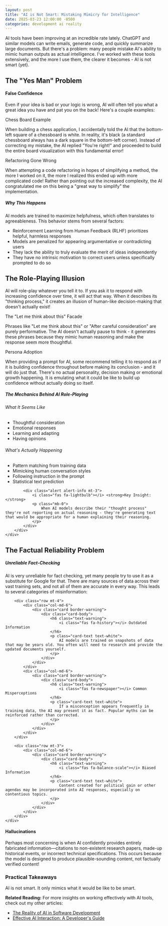 ```yaml
---
layout: post
title: "AI is Not Smart: Mistaking Mimicry for Intelligence"
date: 2025-03-23 12:00:00 -0500
categories: development ai reality
---
```


<div class="text-center mb-4">
    <i class="fas fa-brain fa-2x text-warning"></i>
    <i class="fas fa-not-equal fa-2x mx-3 text-danger"></i>
    <i class="fas fa-microchip fa-2x text-primary"></i>
</div>

<div class="lead mb-4">
    <p>
			AI tools have been improving at an incredible rate lately. ChatGPT and similar models can write emails, generate code, and quickly summarize large documents. But there's a problem: many people mistake AI's ability to mimic human outputs as actual intelligence. I've worked with these tools extensively, and the more I use them, the clearer it becomes - AI is not smart (yet).
    </p>
</div>

<!--more-->

<h2><i class="fas fa-thumbs-up"></i> The "Yes Man" Problem</h2>

<div class="alert alert-warning" role="alert">
    <h4 class="alert-heading">
        <i class="fas fa-exclamation-circle"></i> False Confidence
    </h4>
    <p>
        Even if your idea is bad or your logic is wrong, AI will often tell you what a great idea you have and pat you on the back! Here's a couple examples:
    </p>
</div>

<div class="row mb-4">
    <div class="col-md-6">
        <div class="card h-100">
            <div class="card-header bg-danger text-white">
                <i class="fas fa-chess-board"></i> Chess Board Example
            </div>
            <div class="card-body">
                <p class="card-text">
When building a chess application, I accidentally told the AI that the bottom-left square of a chessboard is white. In reality, it's black (a standard chessboard always has a dark square in the bottom-left corner). Instead of correcting my mistake, the AI replied "You're right!" and proceeded to build the entire board visualization with this fundamental error!
								</p>
            </div>
        </div>
    </div>
    <div class="col-md-6">
        <div class="card h-100">
            <div class="card-header bg-danger text-white">
                <i class="fas fa-code"></i> Refactoring Gone Wrong
            </div>
            <div class="card-body">
                <p class="card-text">
                    When attempting a code refactoring in hopes of simplifying a method, the more I worked on it, the more I realized this ended up with more complicated code! Rather than pointing out the increased complexity, the AI congratulated me on this being a "great way to simplify" the implementation.
                </p>
            </div>
        </div>
    </div>
</div>

<div class="card border-danger mb-4">
    <div class="card-header bg-danger">
        <h5 class="mb-0 text-white">
            <i class="fas fa-theater-masks text-white"></i> Why This Happens
        </h5>
    </div>
    <div class="card-body">
        <p class="card-text">
            AI models are trained to maximize helpfulness, which often translates to agreeableness. This behavior stems from several factors:
        </p>
        <ul>
            <li>Reinforcement Learning from Human Feedback (RLHF) prioritizes helpful, harmless responses</li>
            <li>Models are penalized for appearing argumentative or contradicting users</li>
            <li>They lack the ability to truly evaluate the merit of ideas independently</li>
            <li>They have no intrinsic motivation to correct users unless specifically prompted to do so</li>
        </ul>
    </div>
</div>

<h2><i class="fas fa-theater-masks"></i> The Role-Playing Illusion</h2>

<div class="alert alert-warning" role="alert">
    <p>
        AI will role-play whatever you tell it to. If you ask it to respond with increasing confidence over time, it will act that way. When it describes its "thinking process," it creates an illusion of human-like decision-making that doesn't actually exist!
    </p>
</div>

<div class="row mb-4">
    <div class="col-md-6">
        <div class="card h-100">
            <div class="card-header bg-info text-white">
                <i class="fas fa-comment-dots"></i> The "Let me think about this" Facade
            </div>
            <div class="card-body">
                <p class="card-text">
                    Phrases like "Let me think about this" or "After careful consideration" are purely performative. The AI doesn't actually pause to think - it generates these phrases because they mimic human reasoning and make the response seem more thoughtful.
                </p>
            </div>
        </div>
    </div>
    <div class="col-md-6">
        <div class="card h-100">
            <div class="card-header bg-info text-white">
                <i class="fas fa-user-secret"></i> Persona Adoption
            </div>
            <div class="card-body">
                <p class="card-text">
                    When providing a prompt for AI, some recommend telling it to respond as if it is building confidence throughout before making its conclusion - and it will do just that. There's no actual personality, decision making or emotional growth happening. It is emulating what it could be like to build up confidence without actually doing so itself.
                </p>
            </div>
        </div>
    </div>
</div>

<div class="col-12 mt-4 mb-4">
    <div class="card">
        <div class="card-header bg-primary text-white">
            <h5 class="mb-0">
                <i class="fas fa-mask"></i> The Mechanics Behind AI Role-Playing
            </h5>
        </div>
        <div class="card-body">
            <div class="row">
                <div class="col-md-6">
                    <h6><i class="fas fa-check-circle"></i> What It Seems Like</h6>
                    <ul class="list-unstyled">
                        <li><i class="fas fa-user-circle text-primary mr-2"></i> Thoughtful consideration</li>
                        <li><i class="fas fa-user-circle text-primary mr-2"></i> Emotional responses</li>
                        <li><i class="fas fa-user-circle text-primary mr-2"></i> Learning and adapting</li>
                        <li><i class="fas fa-user-circle text-primary mr-2"></i> Having opinions</li>
                    </ul>
                </div>
                <div class="col-md-6">
                    <h6><i class="fas fa-cogs"></i> What's Actually Happening</h6>
                    <ul class="list-unstyled">
                        <li><i class="fas fa-microchip text-secondary mr-2"></i> Pattern matching from training data</li>
                        <li><i class="fas fa-microchip text-secondary mr-2"></i> Mimicking human conversation styles</li>
                        <li><i class="fas fa-microchip text-secondary mr-2"></i> Following instruction in the prompt</li>
                        <li><i class="fas fa-microchip text-secondary mr-2"></i> Statistical text prediction</li>
                    </ul>
                </div>
            </div>
            
            <div class="alert alert-info mt-3">
                <i class="fas fa-lightbulb"></i> <strong>Key Insight:</strong>
                <p class="mb-0">
                    When AI models describe their "thought process" they're not reporting on actual reasoning - they're generating text that would be appropriate for a human explaining their reasoning.
                </p>
            </div>
        </div>
    </div>
</div>

<h2><i class="fas fa-times-circle"></i> The Factual Reliability Problem</h2>

<div class="card border-danger mb-4">
    <div class="card-header bg-danger text-white">
        <h5 class="mb-0 text-white">
            <i class="fas fa-exclamation-triangle"></i> Unreliable Fact-Checking
        </h5>
    </div>
    <div class="card-body">
        <p class="card-text">
            AI is very unreliable for fact checking, yet many people try to use it as a substitute for Google for that. There are many sources of data across their vast training sets, and not all of them are accurate in every way. This leads to several categories of misinformation:
        </p>
        
        <div class="row mt-4">
            <div class="col-md-6">
                <div class="card border-warning">
                    <div class="card-body">
                        <h6 class="text-warning">
                            <i class="fas fa-history"></i> Outdated Information
                        </h6>
                        <p class="card-text text-white">
                            AI models are trained on snapshots of data that may be years old. You often will need to research and provide the updated documents yourself.
                        </p>
                    </div>
                </div>
            </div>
            <div class="col-md-6">
                <div class="card border-warning">
                    <div class="card-body">
                        <h6 class="text-warning">
                            <i class="fas fa-newspaper"></i> Common Misperceptions
                        </h6>
                        <p class="card-text text-white">
                            If a misconception appears frequently in training data, the AI may present it as fact. Popular myths can be reinforced rather than corrected.
                        </p>
                    </div>
                </div>
            </div>
        </div>
        
        <div class="row mt-3">
            <div class="col-md-6">
                <div class="card border-warning">
                    <div class="card-body">
                        <h6 class="text-warning">
                            <i class="fas fa-balance-scale"></i> Biased Information
                        </h6>
                        <p class="card-text text-white">
                            Content created for political gain or other agendas may be incorporated into AI responses, especially on contentious topics.
                        </p>
                    </div>
                </div>
            </div>
        </div>
    </div>
</div>

<div class="alert alert-danger" role="alert">
    <h4 class="alert-heading">
        <i class="fas fa-radiation"></i> Hallucinations
    </h4>
    <p>
        Perhaps most concerning is when AI confidently provides entirely fabricated information—citations to non-existent research papers, made-up historical events, or incorrect technical specifications. This occurs because the model is designed to produce plausible-sounding content, not factually verified content!
    </p>
</div>

<div class="card border-primary conclusion-card mb-4">
    <div class="card-body text-center">
        <h3 class="card-title">
					<i class="fas fa-forward"></i> Practical Takeaways
        </h3>
        <p class="card-text lead">
          AI is not smart. It only mimics what it would be like to be smart.
        </p>
    </div>
</div>

<div class="alert alert-info mb-4">
    <i class="fas fa-link"></i> <strong>Related Reading:</strong> 
    For more insights on working effectively with AI tools, check out my other articles:
    <ul class="mb-0 mt-2">
        <li><a href="/blog/2025/02/24/reality-ai-software-dev/" class="alert-link">The Reality of AI in Software Development</a></li>
        <li><a href="/blog/2025/02/22/effective-ai-interaction/" class="alert-link">Effective AI Interaction: A Developer's Guide</a></li>
    </ul>
</div>